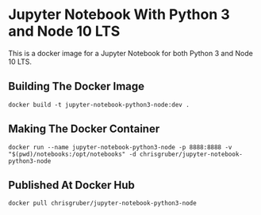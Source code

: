 # Jupyter Notebook With Python 3 and Node 10 LTS

This is a docker image for a Jupyter Notebook for both Python 3 and Node 10 LTS.

## Building The Docker Image

`docker build -t jupyter-notebook-python3-node:dev .`

## Making The Docker Container

`docker run --name jupyter-notebook-python3-node -p 8888:8888 -v "$(pwd)/notebooks:/opt/notebooks" -d chrisgruber/jupyter-notebook-python3-node`

## Published At Docker Hub

`docker pull chrisgruber/jupyter-notebook-python3-node`
